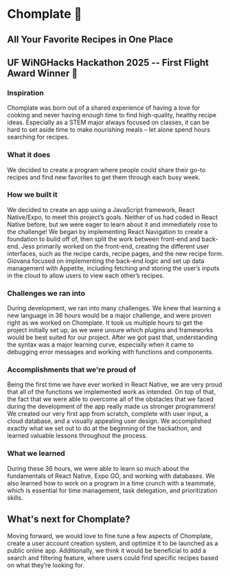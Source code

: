 # Chomplate 🐊
## All Your Favorite Recipes in One Place
## UF WiNGHacks Hackathon 2025 -- First Flight Award Winner 🥇

### Inspiration

Chomplate was born out of a shared experience of having a love for cooking and never having enough time to find high-quality, healthy recipe ideas. Especially as a STEM major always focused on classes, it can be hard to set aside time to make nourishing meals – let alone spend hours searching for recipes. 

### What it does

We decided to create a program where people could share their go-to recipes and find new favorites to get them through each busy week.

### How we built it

We decided to create an app using a JavaScript framework, React Native/Expo, to meet this project’s goals. Neither of us had coded in React Native before, but we were eager to learn about it and immediately rose to the challenge! We began by implementing React Navigation to create a foundation to build off of, then split the work between front-end and back-end. Jess primarily worked on the front-end, creating the different user interfaces, such as the recipe cards, recipe pages, and the new recipe form. Giovana focused on implementing the back-end logic and set up data management with Appetite, including fetching and storing the user’s inputs in the cloud to allow users to view each other’s recipes.

### Challenges we ran into

During development, we ran into many challenges. We knew that learning a new language in 36 hours would be a major challenge, and were proven right as we worked on Chomplate. It took us multiple hours to get the project initially set up, as we were unsure which plugins and frameworks would be best suited for our project. After we got past that, understanding the syntax was a major learning curve, especially when it came to debugging error messages and working with functions and components.

### Accomplishments that we're proud of

Being the first time we have ever worked in React Native, we are very proud that all of the functions we implemented work as intended. On top of that, the fact that we were able to overcome all of the obstacles that we faced during the development of the app really made us stronger programmers! We created our very first app from scratch, complete with user input, a cloud database, and a visually appealing user design. We accomplished exactly what we set out to do at the beginning of the hackathon, and learned valuable lessons throughout the process.

### What we learned

During these 36 hours, we were able to learn so much about the fundamentals of React Native, Expo GO, and working with databases. We also learned how to work on a program in a time crunch with a teammate, which is essential for time management, task delegation, and prioritization skills. 


## What's next for Chomplate?

Moving forward, we would love to fine tune a few aspects of Chomplate, create a user account creation system, and optimize it to be launched as a public online app. Additionally, we think it would be beneficial to add a search and filtering feature, where users could find specific recipes based on what they’re looking for. 

